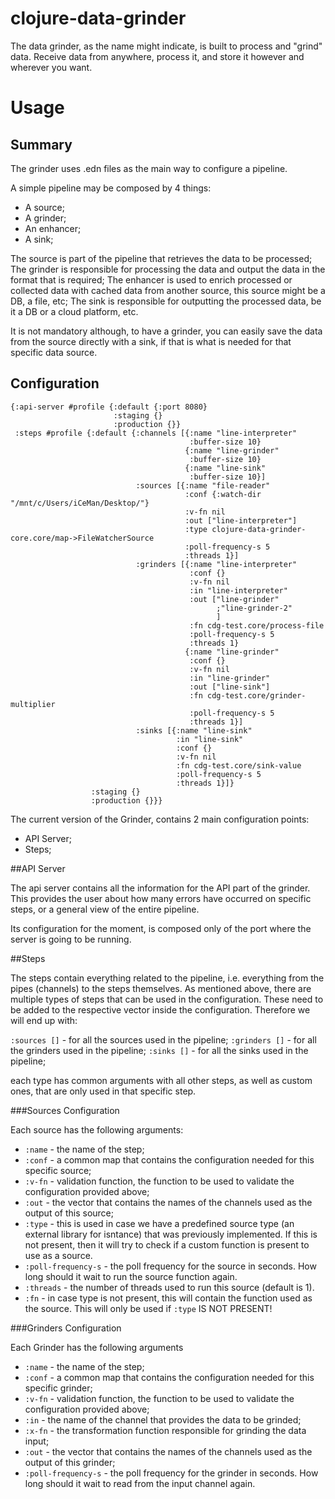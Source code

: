 # clojure-data-grinder

The data grinder, as the name might indicate, is built to process and "grind" data. 
Receive data from anywhere, process it, and store it however and wherever you want. 

# Usage

## Summary

The grinder uses .edn files as the main way to configure a pipeline. 

A simple pipeline may be composed by 4 things:

- A source;
- A grinder;
- An enhancer;
- A sink;

The source is part of the pipeline that retrieves the data to be processed;
The grinder is responsible for processing the data and output the data in the format that is required;
The enhancer is used to enrich processed or collected data with cached data from another source, this source
might be a DB, a file, etc;
The sink is responsible for outputting the processed data, be it a DB or a cloud platform, etc.

It is not mandatory although, to have a grinder, you can easily save the data from the source directly with a sink,
if that is what is needed for that specific data source.

## Configuration
```
{:api-server #profile {:default {:port 8080}
                       :staging {}
                       :production {}}
 :steps #profile {:default {:channels [{:name "line-interpreter"
                                        :buffer-size 10}
                                       {:name "line-grinder"
                                        :buffer-size 10}
                                       {:name "line-sink"
                                        :buffer-size 10}]
                            :sources [{:name "file-reader"
                                       :conf {:watch-dir "/mnt/c/Users/iCeMan/Desktop/"}
                                       :v-fn nil
                                       :out ["line-interpreter"]
                                       :type clojure-data-grinder-core.core/map->FileWatcherSource
                                       :poll-frequency-s 5
                                       :threads 1}]
                            :grinders [{:name "line-interpreter"
                                        :conf {}
                                        :v-fn nil
                                        :in "line-interpreter"
                                        :out ["line-grinder"
                                              ;"line-grinder-2"
                                              ]
                                        :fn cdg-test.core/process-file
                                        :poll-frequency-s 5
                                        :threads 1}
                                       {:name "line-grinder"
                                        :conf {}
                                        :v-fn nil
                                        :in "line-grinder"
                                        :out ["line-sink"]
                                        :fn cdg-test.core/grinder-multiplier
                                        :poll-frequency-s 5
                                        :threads 1}]
                            :sinks [{:name "line-sink"
                                     :in "line-sink"
                                     :conf {}
                                     :v-fn nil
                                     :fn cdg-test.core/sink-value
                                     :poll-frequency-s 5
                                     :threads 1}]}
                  :staging {}
                  :production {}}}
```

The current version of the Grinder, contains 2 main configuration points:

- API Server;
- Steps;

##API Server

The api server contains all the information for the API part of the grinder. 
This provides the user about how many errors have occurred on specific steps, 
or a general view of the entire pipeline.

Its configuration for the moment, is composed only of the port where the server is going to be running.

##Steps

The steps contain everything related to the pipeline, i.e. everything from the pipes (channels) to the steps themselves.
As mentioned above, there are multiple types of steps that can be used in the configuration. These need to be added to 
the respective vector inside the configuration. Therefore we will end up with:

`:sources []` - for all the sources used in the pipeline;
`:grinders []` - for all the grinders used in the pipeline;
`:sinks []` - for all the sinks used in the pipeline;

each type has common arguments with all other steps, as well as custom ones, that are only used in that specific step.

###Sources Configuration

Each source has the following arguments:

- `:name` - the name of the step; 
- `:conf` - a common map that contains the configuration needed for this specific source;
- `:v-fn` - validation function, the function to be used to validate the configuration provided above;
- `:out` - the vector that contains the names of the channels used as the output of this source;
- `:type` - this is used in case we have a predefined source type (an external library for isntance) that was previously
implemented. If this is not present, then it will try to check if a custom function is present to use as a source.
- `:poll-frequency-s` - the poll frequency for the source in seconds. How long should it wait to run the source function again.
- `:threads` - the number of threads used to run this source (default is 1).
- `:fn` - in case type is not present, this will contain the function used as the source. This will only be used if `:type`
IS NOT PRESENT!

###Grinders Configuration

Each Grinder has the following arguments

- `:name` - the name of the step;
- `:conf` - a common map that contains the configuration needed for this specific grinder;
- `:v-fn` - validation function, the function to be used to validate the configuration provided above; 
- `:in` - the name of the channel that provides the data to be grinded;
- `:x-fn` - the transformation function responsible for grinding the data input;
- `:out` - the vector that contains the names of the channels used as the output of this grinder;
- `:poll-frequency-s` - the poll frequency for the grinder in seconds. How long should it wait to read from the input channel again.


